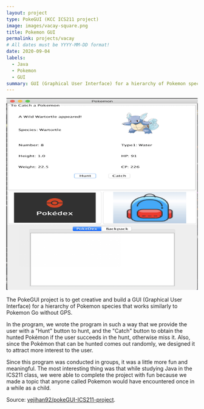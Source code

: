 ```yaml
---
layout: project
type: PokeGUI (KCC ICS211 project)
image: images/vacay-square.png
title: Pokemon GUI
permalink: projects/vacay
# All dates must be YYYY-MM-DD format!
date: 2020-09-04
labels:
  - Java
  - Pokemon
  - GUI
summary: GUI (Graphical User Interface) for a hierarchy of Pokemon species that works similarly to Pokemon Go without GPS
---
```


<img class="ui medium left floated image" src="../images/pokedex.png">

The PokeGUI project is to get creative and build a GUI (Graphical User Interface) for a hierarchy of Pokemon species that works similarly to Pokemon Go without GPS.

In the program, we wrote the program in such a way that we provide the user with a "Hunt" button to hunt, and the "Catch" button to obtain the hunted Pokémon if the user succeeds in the hunt, otherwise miss it. Also, since the Pokémon that can be hunted comes out randomly, we designed it to attract more interest to the user.

Since this program was conducted in groups, it was a little more fun and meaningful. The most interesting thing was that while studying Java in the ICS211 class, we were able to complete the project with fun because we made a topic that anyone called Pokemon would have encountered once in a while as a child. 
 
Source: [yejihan92/pokeGUI-ICS211-project](https://github.com/yejihan92/pokeGUI-ICS211-project).
